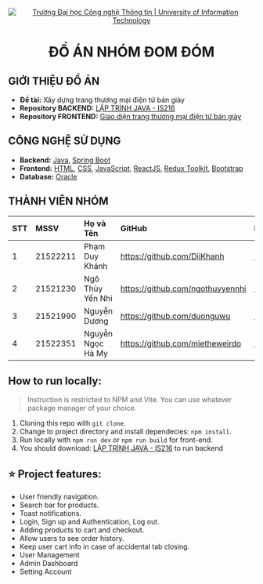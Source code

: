 <p align="center">
  <a href="https://www.uit.edu.vn/" title="Trường Đại học Công nghệ Thông tin" style="border: none;">
    <img src="https://i.imgur.com/WmMnSRt.png" alt="Trường Đại học Công nghệ Thông tin | University of Information Technology">
  </a>
</p>

<h1 align="center"><b>ĐỒ ÁN NHÓM ĐOM ĐÓM</b></h1>

## GIỚI THIỆU ĐỒ ÁN

- **Đề tài:** Xây dựng trang thương mại điện tử bán giày
- **Repository BACKEND:** [LẬP TRÌNH JAVA - IS216](https://github.com/DiiKhanh/is216-java-sneaker)
- **Repository FRONTEND:** [Giao diện trang thương mại điện tử bán giày](https://github.com/DiiKhanh/FE-Project-Sneaker-with-springboot)

## CÔNG NGHỆ SỬ DỤNG

- **Backend:** [Java](https://www.java.com/en/), [Spring Boot](https://docs.spring.io/spring-boot/docs/current/reference/htmlsingle/)
- **Frontend:** [HTML](https://developer.mozilla.org/en-US/docs/Web/HTML), [CSS](https://developer.mozilla.org/en-US/docs/Web/CSS), [JavaScript](https://www.javascript.com/), [ReactJS](https://reactjs.org/), [Redux Toolkit](https://redux.js.org/), [Bootstrap](https://reactstrap.github.io/?path=/story/home-installation--page)
- **Database:** [Oracle](https://www.oracle.com/)

## THÀNH VIÊN NHÓM

| STT | MSSV     | Họ và Tên         | GitHub                           | Email                  |
| :-- | :------- | :---------------- | :------------------------------- | :--------------------- |
| 1   | 21522211 | Phạm Duy Khánh    | https://github.com/DiiKhanh      | 21522211@gm.uit.edu.vn |
| 2   | 21521230 | Ngô Thùy Yến Nhi  | https://github.com/ngothuyyennhi | 21521230@gm.uit.edu.vn |
| 3   | 21521990 | Nguyễn Dương      | https://github.com/duonguwu      | 21521990@gm.uit.edu.vn |
| 4   | 21522351 | Nguyễn Ngọc Hà My | https://github.com/mietheweirdo  | 21522351@gm.uit.edu.vn |

## How to run locally:

> Instruction is restricted to NPM and Vite. You can use whatever package manager of your choice.

1. Cloning this repo with `git clone`.
2. Change to project directory and install dependecies: `npm install`.
3. Run locally with `npm run dev` or `npm run build` for front-end.
4. You should download: [LẬP TRÌNH JAVA - IS216](https://github.com/DiiKhanh/is216-java-sneaker) to run backend

## ⭐ Project features:

- User friendly navigation.
- Search bar for products.
- Toast notifications.
- Login, Sign up and Authentication, Log out.
- Adding products to cart and checkout.
- Allow users to see order history.
- Keep user cart info in case of accidental tab closing.
- User Management
- Admin Dashboard
- Setting Account
